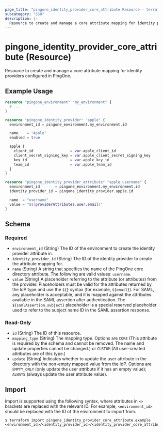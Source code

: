 ```yaml
---
page_title: "pingone_identity_provider_core_attribute Resource - terraform-provider-pingone"
subcategory: "SSO"
description: |-
  Resource to create and manage a core attribute mapping for identity providers configured in PingOne.
---
```


# pingone_identity_provider_core_attribute (Resource)

Resource to create and manage a core attribute mapping for identity providers configured in PingOne.

## Example Usage

```terraform
resource "pingone_environment" "my_environment" {
  # ...
}

resource "pingone_identity_provider" "apple" {
  environment_id = pingone_environment.my_environment.id

  name    = "Apple"
  enabled = true

  apple {
    client_id                 = var.apple_client_id
    client_secret_signing_key = var.apple_client_secret_signing_key
    key_id                    = var.apple_key_id
    team_id                   = var.apple_team_id
  }
}

resource "pingone_identity_provider_attribute" "apple_username" {
  environment_id       = pingone_environment.my_environment.id
  identity_provider_id = pingone_identity_provider.apple.id

  name  = "username"
  value = "$${providerAttributes.user.email}"
}
```

<!-- schema generated by tfplugindocs -->
## Schema

### Required

- `environment_id` (String) The ID of the environment to create the identity provider attribute in.
- `identity_provider_id` (String) The ID of the identity provider to create the attribute mapping for.
- `name` (String) A string that specifies the name of the PingOne core directory attribute.  The following are valid values: `username`.
- `value` (String) A placeholder referring to the attribute (or attributes) from the provider. Placeholders must be valid for the attributes returned by the IdP type and use the `${}` syntax (for example, `${email}`). For SAML, any placeholder is acceptable, and it is mapped against the attributes available in the SAML assertion after authentication. The `${samlAssertion.subject}` placeholder is a special reserved placeholder used to refer to the subject name ID in the SAML assertion response.

### Read-Only

- `id` (String) The ID of this resource.
- `mapping_type` (String) The mapping type. Options are `CORE` (This attribute is required by the schema and cannot be removed. The name and update properties cannot be changed.) or `CUSTOM` (All user-created attributes are of this type.)
- `update` (String) Indicates whether to update the user attribute in the directory with the non-empty mapped value from the IdP. Options are `EMPTY_ONLY` (only update the user attribute if it has an empty value); `ALWAYS` (always update the user attribute value).

## Import

Import is supported using the following syntax, where attributes in `<>` brackets are replaced with the relevant ID.  For example, `<environment_id>` should be replaced with the ID of the environment to import from.

```shell
$ terraform import pingone_identity_provider_core_attribute.example <environment_id>/<identity_provider_id>/<identity_provider_core_attribute_id>
```
